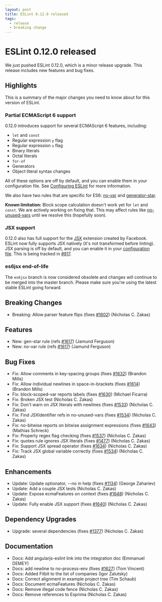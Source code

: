 ```yaml
---
layout: post
title: ESLint 0.12.0 released
tags:
  - release
  - breaking change
---
```

# ESLint 0.12.0 released

We just pushed ESLint 0.12.0, which is a minor release upgrade. This release includes new features and bug fixes.

## Highlights

This is a summary of the major changes you need to know about for this version of ESLint.

### Partial ECMAScript 6 support

0.12.0 introduces support for several ECMAScript 6 features, including:

* `let` and `const`
* Regular expression `y` flag
* Regular expression `u` flag
* Binary literals
* Octal literals
* `for-of`
* Generators
* Object literal syntax changes

All of these options are off by default, and you can enable them in your configuration file. See [Configuring ESLint](http://eslint.org/docs/user-guide/configuring) for more information.

We also have two rules that are specific for ES6: [no-var](http://eslint.org/docs/rules/no-var) and [generator-star](http://eslint.org/docs/rules/generator-star).

**Known limitation:** Block scope calculation doesn't work yet for `let` and `const`. We are actively working on fixing that. This may affect rules like [no-unused-vars](http://eslint.org/docs/rules/no-var) until we resolve this (hopefully soon).

### JSX support

0.12.0 also has full support for the [JSX](http://facebook.github.io/jsx/) extension created by Facebook. ESLint now fully supports JSX natively (it's not transformed before linting). JSX parsing is off by default, and you can enable it in your [configuration file](http://eslint.org/docs/user-guide/configuring). This is being tracked in [#917](https://github.com/eslint/eslint/issues/917).

### es6jsx end-of-life

The `es6jsx` branch is now considered obsolete and changes will continue to be merged into the master branch. Please make sure you're using the latest stable ESLint going forward.

## Breaking Changes

* Breaking: Allow parser feature flips (fixes [#1602](https://github.com/eslint/eslint/issues/1602)) (Nicholas C. Zakas)

## Features

* New: gen-star rule (refs [#1617](https://github.com/eslint/eslint/issues/1617)) (Jamund Ferguson)
* New: no-var rule (refs [#1617](https://github.com/eslint/eslint/issues/1617)) (Jamund Ferguson)

## Bug Fixes

* Fix: Allow comments in key-spacing groups (fixes [#1632](https://github.com/eslint/eslint/issues/1632)) (Brandon Mills)
* Fix: Allow individual newlines in space-in-brackets (fixes [#1614](https://github.com/eslint/eslint/issues/1614)) (Brandon Mills)
* Fix: block-scoped-var reports labels (fixes [#1630](https://github.com/eslint/eslint/issues/1630)) (Michael Ficarra)
* Fix: Broken JSX test (Nicholas C. Zakas)
* Fix: Don't warn on JSX literals with newlines (fixes [#1533](https://github.com/eslint/eslint/issues/1533)) (Nicholas C. Zakas)
* Fix: Find JSXIdentifier refs in no-unused-vars (fixes [#1534](https://github.com/eslint/eslint/issues/1534)) (Nicholas C. Zakas)
* Fix: no-bitwise reports on bitwise assignment expressions (fixes [#1643](https://github.com/eslint/eslint/issues/1643)) (Mathias Schreck)
* Fix: Property regex flag checking (fixes [#1537](https://github.com/eslint/eslint/issues/1537)) (Nicholas C. Zakas)
* Fix: quotes rule ignores JSX literals (fixes [#1477](https://github.com/eslint/eslint/issues/1477)) (Nicholas C. Zakas)
* Fix: Support JSX spread operator (fixes [#1634](https://github.com/eslint/eslint/issues/1634)) (Nicholas C. Zakas)
* Fix: Track JSX global variable correctly (fixes [#1534](https://github.com/eslint/eslint/issues/1534)) (Nicholas C. Zakas)

## Enhancements

* Update: Update optionator, --no in help (fixes [#1134](https://github.com/eslint/eslint/issues/1134)) (George Zahariev)
* Update: Add a couple JSX tests (Nicholas C. Zakas)
* Update: Expose ecmaFeatures on context (fixes [#1648](https://github.com/eslint/eslint/issues/1648)) (Nicholas C. Zakas)
* Update: Fully enable JSX support (fixes [#1640](https://github.com/eslint/eslint/issues/1640)) (Nicholas C. Zakas)

## Dependency Upgrades

* Upgrade: several dependencies (fixes [#1377](https://github.com/eslint/eslint/issues/1377)) (Nicholas C. Zakas)

## Documentation

* Docs: Add angularjs-eslint link into the integration doc (Emmanuel DEMEY)
* Docs: add newline to no-process-env (fixes [#1627](https://github.com/eslint/eslint/issues/1627)) (Tom Vincent)
* Docs: Added Fitbit to the list of companies (Igor Zalutsky)
* Docs: Correct alignment in example project tree (Tim Schaub)
* Docs: Document ecmaFeatures (Nicholas C. Zakas)
* Docs: Remove illegal code fence (Nicholas C. Zakas)
* Docs: Remove references to Esprima (Nicholas C. Zakas)











